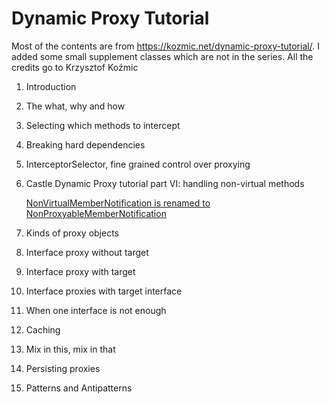 ﻿# Dynamic Proxy Tutorial

Most of the contents are from https://kozmic.net/dynamic-proxy-tutorial/. I added some small supplement classes which are not in the series. All the credits go to Krzysztof Koźmic


1. Introduction
1. The what, why and how
1. Selecting which methods to intercept
1. Breaking hard dependencies
1. InterceptorSelector, fine grained control over proxying
1. Castle Dynamic Proxy tutorial part VI: handling non-virtual methods

	[NonVirtualMemberNotification is renamed to NonProxyableMemberNotification](https://github.com/castleproject/Core/blob/bf969ab1d6c0fbcb7c7c26532810b36a4d20d6ae/CHANGELOG.md?plain=1#L312)


1. Kinds of proxy objects
1. Interface proxy without target
1. Interface proxy with target
1. Interface proxies with target interface
1. When one interface is not enough
1. Caching
1. Mix in this, mix in that
1. Persisting proxies
1. Patterns and Antipatterns
